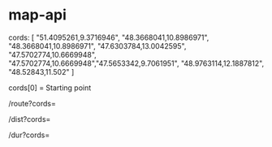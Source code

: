 # map-api
cords: [ "51.4095261,9.3716946", "48.3668041,10.8986971", "48.3668041,10.8986971", "47.6303784,13.0042595", "47.5702774,10.6669948", "47.5702774,10.6669948","47.5653342,9.7061951", "48.9763114,12.1887812", "48.52843,11.502" ]

cords[0] = Starting point

/route?cords=

/dist?cords=

/dur?cords=

